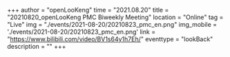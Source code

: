 ﻿+++
author = "openLooKeng"
time = "2021.08.20" 
title = "20210820_openLooKeng PMC Biweekly Meeting" 
location = "Online" 
tag = "Live"
img = "./events/2021-08-20/20210823_pmc_en.png" 
img_mobile = './events/2021-08-20/20210823_pmc_en.png'
link = "https://www.bilibili.com/video/BV1s64y1h7Eh/"
eventtype = "lookBack"
description = ""
+++

